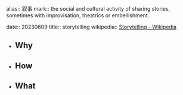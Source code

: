 alias:: 叙事 
mark:: the social and cultural activity of sharing stories, sometimes with improvisation, theatrics or embellishment.

date:: 20230609
title:: storytelling
wikipedia:: [Storytelling - Wikipedia](https://en.wikipedia.org/wiki/Storytelling)

- ## Why
- ## How
- ## What